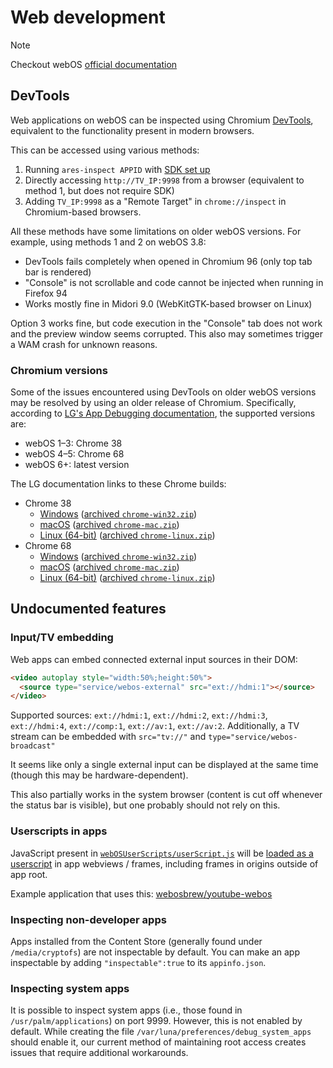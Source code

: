 # Web development

> [!NOTE]
> Checkout webOS
> [official documentation](https://webostv.developer.lge.com/develop/getting-started/build-your-first-web-app)

## DevTools

Web applications on webOS can be inspected using Chromium [DevTools](https://developer.chrome.com/docs/devtools/),
equivalent
to the functionality present in modern browsers.

This can be accessed using various methods:

1. Running `ares-inspect APPID` with [SDK set up]({filename}/pages/sdk.md)
2. Directly accessing `http://TV_IP:9998` from a browser (equivalent to method
   1, but does not require SDK)
3. Adding `TV_IP:9998` as a "Remote Target" in `chrome://inspect` in Chromium-based
   browsers.

All these methods have some limitations on older webOS versions. For
example, using methods 1 and 2 on webOS 3.8:

* DevTools fails completely when opened in Chromium 96 (only top tab bar is
  rendered)
* "Console" is not scrollable and code cannot be injected when running in
  Firefox 94
* Works mostly fine in Midori 9.0 (WebKitGTK-based browser on Linux)

Option 3 works fine, but code execution in the "Console" tab does not work and the
preview window seems corrupted. This also may sometimes trigger a WAM crash for
unknown reasons.

### Chromium versions

Some of the issues encountered using DevTools on older webOS versions may be
resolved by using an older release of Chromium. Specifically, according to
[LG's App Debugging documentation](https://webostv.developer.lge.com/develop/getting-started/app-debugging),
the supported versions are:

* webOS 1&ndash;3: Chrome 38
* webOS 4&ndash;5: Chrome 68
* webOS 6+: latest version

The LG documentation links to these Chrome builds:

* Chrome 38
    * [Windows](https://commondatastorage.googleapis.com/chromium-browser-snapshots/index.html?prefix=Win/290006/)
      ([archived `chrome-win32.zip`](https://web.archive.org/web/20240107004449/https://www.googleapis.com/download/storage/v1/b/chromium-browser-snapshots/o/Win%2F290006%2Fchrome-win32.zip?generation=1408138291841000&alt=media))
    * [macOS](https://commondatastorage.googleapis.com/chromium-browser-snapshots/index.html?prefix=Mac/306948/)
      ([archived `chrome-mac.zip`](https://web.archive.org/web/20240107004731/https://www.googleapis.com/download/storage/v1/b/chromium-browser-snapshots/o/Mac%2F306948%2Fchrome-mac.zip?generation=1417744721002000&alt=media))
    * [Linux (64-bit)](https://commondatastorage.googleapis.com/chromium-browser-snapshots/index.html?prefix=Linux_x64/320008/)
      ([archived `chrome-linux.zip`](https://web.archive.org/web/20240107004029/https://www.googleapis.com/download/storage/v1/b/chromium-browser-snapshots/o/Linux_x64%2F320008%2Fchrome-linux.zip?generation=1426035118231000&alt=media))
* Chrome 68
    * [Windows](https://commondatastorage.googleapis.com/chromium-browser-snapshots/index.html?prefix=Win/561747/)
      ([archived `chrome-win32.zip`](https://web.archive.org/web/20240107003242/https://www.googleapis.com/download/storage/v1/b/chromium-browser-snapshots/o/Win%2F561747%2Fchrome-win32.zip?generation=1527218007950356&alt=media))
    * [macOS](https://commondatastorage.googleapis.com/chromium-browser-snapshots/index.html?prefix=Mac/561749/)
      ([archived `chrome-mac.zip`](https://web.archive.org/web/20240107004529/https://www.googleapis.com/download/storage/v1/b/chromium-browser-snapshots/o/Mac%2F561749%2Fchrome-mac.zip?generation=1527219878121130&alt=media))
    * [Linux (64-bit)](https://commondatastorage.googleapis.com/chromium-browser-snapshots/index.html?prefix=Linux_x64/561747/)
      ([archived `chrome-linux.zip`](https://web.archive.org/web/20240107004029/https://www.googleapis.com/download/storage/v1/b/chromium-browser-snapshots/o/Linux_x64%2F320008%2Fchrome-linux.zip?generation=1426035118231000&alt=media))

## Undocumented features

### Input/TV embedding

Web apps can embed connected external input sources in their DOM:

```html HTML
<video autoplay style="width:50%;height:50%">
  <source type="service/webos-external" src="ext://hdmi:1"></source>
</video>
```

Supported
sources: `ext://hdmi:1`, `ext://hdmi:2`, `ext://hdmi:3`, `ext://hdmi:4`, `ext://comp:1`, `ext://av:1`, `ext://av:2`.
Additionally, a TV stream can be embedded with `src="tv://"` and `type="service/webos-broadcast"`

It seems like only a single external input can be displayed at the same time
(though this may be hardware-dependent).

This also partially works in the system browser (content is cut off whenever the
status bar is visible), but one probably should not rely on this.

### Userscripts in apps

JavaScript present
in [`webOSUserScripts/userScript.js`](https://github.com/webosose/wam/blob/f7c68dbeb744e8af66e4a83507b3d429dd692b2f/src/core/WebAppManagerConfig.cpp#L71-L73)
will
be [loaded as a userscript](https://github.com/webosose/wam/blob/f7c68dbeb744e8af66e4a83507b3d429dd692b2f/src/core/WebPageBase.cpp#L476-L486)
in app webviews / frames, including frames in origins outside of app root.

Example application that uses this:
[webosbrew/youtube-webos](https://github.com/webosbrew/youtube-webos)

### Inspecting non-developer apps

Apps installed from the Content Store (generally found under `/media/cryptofs`)
are not inspectable by default. You can make an app inspectable by adding
`"inspectable":true` to its `appinfo.json`.

### Inspecting system apps

It is possible to inspect system apps (i.e., those found in
`/usr/palm/applications`) on port 9999. However, this is not enabled by
default. While creating the file `/var/luna/preferences/debug_system_apps`
should enable it, our current method of maintaining root access creates issues
that require additional workarounds.
